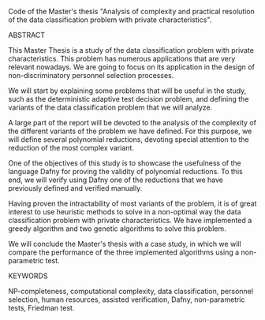 Code of the Master's thesis "Analysis of complexity and practical resolution of the data classification problem with private characteristics".

ABSTRACT

This Master Thesis is a study of the data classification problem with private characteristics. This problem has numerous applications that are very relevant nowadays. We are going to focus on its application in the design of non-discriminatory personnel selection processes.

We will start by explaining some problems that will be useful in the study, such as the deterministic adaptive test decision problem, and defining the variants of the data classification problem that we will analyze.

A large part of the report will be devoted to the analysis of the complexity of the different variants of the problem we have defined. For this purpose, we will define several polynomial reductions, devoting special attention to the reduction of the most complex variant.

One of the objectives of this study is to showcase the usefulness of the language Dafny for proving the validity of polynomial reductions. To this end, we will verify using Dafny one of the reductions that we have previously defined and verified manually.

Having proven the intractability of most variants of the problem, it is of great interest to use heuristic methods to solve in a non-optimal way the data classification problem with private characteristics. We have implemented a greedy algorithm and two genetic algorithms to solve this problem.

We will conclude the Master's thesis with a case study, in which we will compare the performance of the three implemented algorithms using a non-parametric test.

KEYWORDS

NP-completeness, computational complexity, data classification, personnel selection, human resources, assisted verification, Dafny, non-parametric tests, Friedman test.
